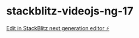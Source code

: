 # stackblitz-videojs-ng-17

[Edit in StackBlitz next generation editor ⚡️](https://stackblitz.com/~/github.com/jkyoutsey/stackblitz-videojs-ng-17)